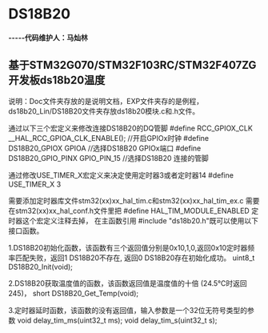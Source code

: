 #                         DS18B20

####                                                                  -----代码维护人：马灿林




## 基于STM32G070/STM32F103RC/STM32F407ZG开发板ds18b20温度 
说明：Doc文件夹存放的是说明文档，EXP文件夹存的是例程，ds18b20_Lin/DS18B20文件夹存放ds18b20模块.c和.h文件。

通过以下三个宏定义来修改连接DS18B20的DQ管脚
#define RCC_GPIOX_CLK 		__HAL_RCC_GPIOA_CLK_ENABLE();	//开启GPIOx时钟
#define DS18B20_GPIOX 		GPIOA				//选择DS18B20 GPIOx端口
#define DS18B20_GPIO_PINX 		GPIO_PIN_15			//选择DS18B20 连接的管脚

通过修改USE_TIMER_X宏定义来决定使用定时器3或者定时器14
#define USE_TIMER_X     3

需要添加定时器库文件stm32(xx)xx_hal_tim.c和stm32(xx)xx_hal_tim_ex.c
需要在stm32(xx)xx_hal_conf.h文件里把 #define HAL_TIM_MODULE_ENABLED 定时器这个宏定义注释去掉，
在主函数引用 #include "ds18b20.h"既可以使用以下接口函数。

1.DS18B20初始化函数，该函数有三个返回值分别是0x10,1,0,返回0x10定时器频率匹配失败，返回1 DS18B20不存在, 返回0 DS18B20存在初始化成功。
uint8_t DS18B20_Init(void);
    
2.DS18B20获取温度值的函数，该函数返回值是温度值的十倍 (24.5℃时返回245)，
short DS18B20_Get_Temp(void);


3.定时器延时函数，该函数的没有返回值，输入参数是一个32位无符号类型的参数
void delay_tim_ms(uint32_t ms);
void delay_tim_s(uint32_t s);


